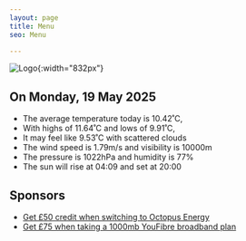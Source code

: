 ```yaml
---
layout: page
title: Menu
seo: Menu

---
```


![Logo](/images/logo.jpg){:width="832px"}

<!-- weather_marker starts -->
## On Monday, 19 May 2025

- The average temperature today is 10.42˚C,
- With highs of 11.64˚C and lows of 9.91˚C,
- It may feel like 9.53˚C with scattered clouds
- The wind speed is 1.79m/s and visibility is 10000m
- The pressure is 1022hPa and humidity is 77%
- The sun will rise at 04:09 and set at 20:00

<!-- weather_marker ends -->

## Sponsors

- [Get £50 credit when switching to Octopus Energy](https://bit.ly/3oD1nnS)
- [Get £75 when taking a 1000mb YouFibre broadband plan](https://aklam.io/91zWhU?)
